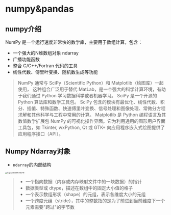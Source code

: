 # numpy&pandas

## numpy介绍
NumPy 是一个运行速度非常快的数学库，主要用于数组计算，包含：
- 一个强大的N维数组对象 ndarray
- 广播功能函数
- 整合 C/C++/Fortran 代码的工具
- 线性代数、傅里叶变换、随机数生成等功能

> NumPy 通常与 SciPy（Scientific Python）和 Matplotlib（绘图库）一起使用， 这种组合广泛用于替代 MatLab，是一个强大的科学计算环境，有助于我们通过 Python 学习数据科学或者机器学习。
> SciPy 是一个开源的 Python 算法库和数学工具包。
> SciPy 包含的模块有最优化、线性代数、积分、插值、特殊函数、快速傅里叶变换、信号处理和图像处理、常微分方程求解和其他科学与工程中常用的计算。
> Matplotlib 是 Python 编程语言及其数值数学扩展包 NumPy 的可视化操作界面。它为利用通用的图形用户界面工具包，如 Tkinter, wxPython, Qt 或 GTK+ 向应用程序嵌入式绘图提供了应用程序接口（API）。

## Numpy Ndarray对象
- `ndarray`的内部结构

<img src="/Users/luxiaogen/workspace/code/python/numpy+pandas/images/image-20251010154855749.png" alt="image-20251010154855749" style="zoom:30%;" />

> - 一个指向数据（内存或内存映射文件中的一块数据）的指针
> - 数据类型或 dtype，描述在数组中的固定大小值的格子
> - 一个表示数组形状（shape）的元组，表示各维度大小的元组
> - 一个跨度元组（stride），其中的整数指的是为了前进到当前维度下一个元素需要"跨过"的字节数